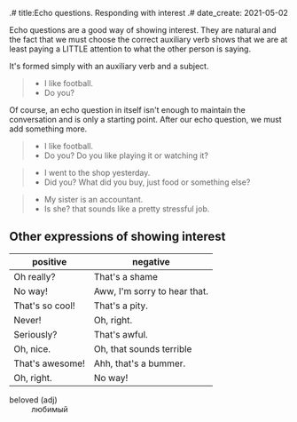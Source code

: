 .# title:Echo questions. Responding with interest
.# date_create: 2021-05-02

Echo questions are a good way of showing interest. They are natural and the fact that we
must choose the correct auxiliary verb shows that we are at least paying a LITTLE
attention to what the other person is saying.

It's formed simply with an auxiliary verb and a subject.

> - I like football.
> - Do you?

Of course, an echo question in itself isn't enough to maintain the conversation and is only a starting point. After our echo question, we must add something more.

> - I like football.
> - Do you? Do you like playing it or watching it?

> - I went to the shop yesterday.
> - Did you? What did you buy, just food or something else?

> - My sister is an accountant.
> - Is she? that sounds like a pretty stressful job.


## Other expressions of showing interest

|**positive**|**negative**|
|-|-|
|Oh really?|That's a shame|
|No way!|Aww, I'm sorry to hear that.|
|That's so cool!|That's a pity.|
|Never!|Oh, right.|
|Seriously?|That's awful.|
|Oh, nice.|Oh, that sounds terrible|
|That's awesome!|Ahh, that's a bummer.|
|Oh, right.|No way!|


<dl>
<dt>beloved (adj)
<dd>любимый
</dl>
